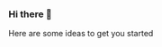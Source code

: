 ### Hi there 👋

Here are some ideas to get you started
<!--
**aishnayak/aishnayak** is a ✨ _special_ ✨ repository because its `README.md` (this file) appears on your GitHub profile.

H

- 🔭 I’m currently working on ...
- 🌱 I’m currently learning ...
- 👯 I’m looking to collaborate on ...
- 🤔 I’m looking for help with ...
- 💬 Ask me about ...
- 📫 How to reach me: ...
- 😄 Pronouns: ...
- ⚡ Fun fact: ...
-->
